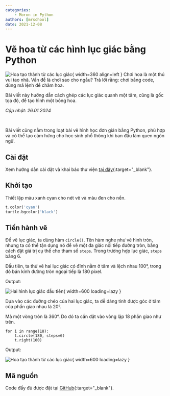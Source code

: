 ```yaml
---
categories:
    - Moron in Python
authors: [mrschool]
date: 2021-12-08
---
```


# Vẽ hoa từ các hình lục giác bằng Python

![Hoa tạo thành từ các lục giác](https://lh3.googleusercontent.com/pw/ABLVV876yM16jGYzR-Uj1a8cqCrxbEOOPtp3Ha-71W_RVFQWd8dZL2gl6c8bFJFw_cwf3oWIuUQoJKDadQ6p7_-7QOsA81GcKhCO3RRXshEOxyd3alBiY7Yy=w2400){ width=360 align=left }
Chơi hoa là một thú vui tao nhã. Vấn đề là chơi sao cho ngầu? Trả lời rằng: chơi bằng code, dùng mã lệnh để chăm hoa.

Bài viết này hướng dẫn cách ghép các lục giác quanh một tâm, cũng là gốc tọa độ, để tạo hình một bông hoa.

*Cập nhật: 26.01.2024*

<br>

<!-- more -->

Bài viết cũng nằm trong loạt bài vẽ hình học đơn giản bằng Python, phù hợp và có thể tạo cảm hứng cho học sinh phổ thông khi ban đầu làm quen ngôn ngữ.

## Cài đặt

Xem hướng dẫn cài đặt và khai báo thư viện [tại đây](./create-overlapping-circles-by-python.md#khoi-tao){:target="_blank"}.

## Khởi tạo

Thiết lập màu xanh cyan cho nét vẽ và màu đen cho nền.

```py linenums="9"
t.color('cyan')
turtle.bgcolor('black')
```

## Tiến hành vẽ

Để vẽ lục giác, ta dùng hàm `circle()`. Tên hàm nghe như vẽ hình tròn, nhưng ta có thể tận dụng nó để vẽ một đa giác nội tiếp đường tròn, bằng cách đặt giá trị cụ thể cho tham số `steps`. Trong trường hợp lục giác, `steps` bằng 6.

Đầu tiên, ta thử vẽ hai lục giác có đỉnh nằm ở tâm và lệch nhau 100°, trong đó bán kính đường tròn ngoại tiếp là 180 pixel.

Output:

![Hai hình lục giác đầu tiên](https://lh3.googleusercontent.com/oXbX0pT5sCbhnRttzVNdY85hKbjhM-WPSGAX_GCnRXcQI7jfFsk_FqF0dNtRIm5qycquZ95A3xiuly5gyXicFLqBeIwT2_GKWnZXMXkVt2KE4vFonWh4V8Nh0w_gj5DLdEnwU--RALs=w2400){ width=600 loading=lazy }

Dựa vào các đường chéo của hai lục giác, ta dễ dàng tính được góc ở tâm của phần giao nhau là 20°.

Mà một vòng tròn là 360°. Do đó ta cần đặt vào vòng lặp 18 phần giao như trên.

```pylinenums="12"
for i in range(18):
    t.circle(180, steps=6)
    t.right(100)
```

Output:

![Hoa tạo thành từ các lục giác](https://lh3.googleusercontent.com/lVTLDAadLPxVAyPWjPfhcpvf_1Z5-gj0-Q5DNLUebDFv14TYXEzt2S1MzAX_1wzppK92s8LY4wuIp12ZLthzpk_DfYxqlDetS4yoAyQG9vQEzupmyUBJtiPqPrZIIGN1Hs3VsXJTAP4=w2400){ width=600 loading=lazy }

## Mã nguồn

Code đầy đủ được đặt tại [GitHub](https://github.com/vtchitruong/Turtle/blob/main/Flowers/flower_hexagon.py){:target="_blank"}.
